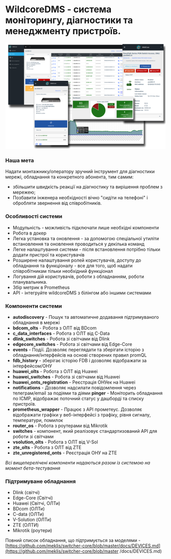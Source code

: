 # **WildcoreDMS** - система моніторингу, діагностики та менеджменту пристроїв.
![](./assets/main-logo.png)

### Наша мета
Надати монтажнику/оператору зручний інструмент для діагностики мережі, обладнання та конкретного абонента,
тим самим:

- збільшити швидкість реакції на діагностику та вирішення проблем з мережею;
- Позбавити інженера необхідності вічно "сидіти на телефоні" і обробляти звернення від співробітників.


### Особливості системи
* Модульність - можливість підключати лише необхідні компоненти
* Робота в докер
* Легка установка та оновлення - за допомогою спеціальної утиліти встановлення та оновлення проводиться у декілька команд
* Легке налаштування системи - після встановлення потрібно тільки додати пристрої та користувачів
* Розширене налаштування ролей користувачів, доступу до обладнання та функціоналу - все для того, щоб надати співробітникам тільки необхідний функціонал
* Логування дій користувачів, роботи з обладнанням, роботи планувальника.
* Збір метрик в Prometheus
* API - інтегруйте wildcoreDMS з білінгом або іншими системами

### Компоненти системи
* **autodiscovery** - Пошук та автоматичне додавання підтримуваного обладнання в мережі
* **bdcom_olts** - Робота з ОЛТ від BDcom
* **c_data_interfaces** - Робота з ОЛТ від C-Data
* **dlink_switches** - Робота зі світчами від Dlink
* **edgecore_switches** - Робота зі світчами від Edge-Core
* **events** - Події. Дозволяє переглядати та зберігати історію з обладнання/інтерфейсів на основі створених правил promQL
* **fdb_history** - зберігає історію FDB і дозволяє відображати за інтерфейсом/ОНУ
* **huawei_olts** - Робота з ОЛТ від Huawei
* **huawei_switches** - Робота зі світчами від Huawei
* **huawei_onts_registration** - Реєстрація ОНУек на Huawei
* **notifications** - Дозволяє надсилати повідомлення через телеграм/email за подіями та діями
**pinger** - Моніторить обладнання по ICMP, відображає поточний статус у дашборді та списку пристроїв.
* **prometheus_wrapper** - Працює з API прометеус. Дозволяє відображати графіки у веб-інтерфейсі з трафіку, рівня сигналу, температури, помилок
* **router_os** - Робота з роутерами від Mikrotik
* **switches** - компонент, який реалізовує стандартизований API для роботи зі світчами
* **vsolution_olts** - Робота з ОЛТ від V-Sol
* **zte_olts** - Робота з ОЛТ від ZTE
* **zte_unregistered_onts** - Реєстрація ОНУ на ZTE

_Всі вищеперелічені компоненти надаються разом із системою на момент бета-тестування_

### Підтримуване обладнання
* Dlink (світчі)
* Edge-Core (Світчі)
* Huawei (Світчі, ОЛТи)
* BDcom (ОЛТи)
* C-data (ОЛТи)
* V-Solution (ОЛТи)
* ZTE (ОЛТИ)
* Mikrotik (роутери)

Повний список обладнання, що підтримується за моделями - [https://github.com/meklis/switcher-core/blob/master/docs/DEVICES.md](https://github.com/meklis/switcher-core/blob/master /docs/DEVICES.md)
